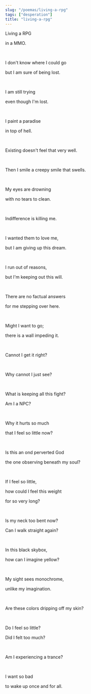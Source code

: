 ```yaml
---
slug: "/poemas/living-a-rpg"
tags: ["desperation"]
title: "living-a-rpg"
---
```

Living a RPG

in a MMO.

&nbsp;

I don't know where I could go

but I am sure of being lost.

&nbsp;

I am still trying

even though I'm lost.

&nbsp;

I paint a paradise

in top of hell.

&nbsp;

Existing doesn't feel that very well.

&nbsp;

Then I smile a creepy smile that swells.

&nbsp;

My eyes are drowning

with no tears to clean.

&nbsp;

Indifference is killing me.

&nbsp;

I wanted them to love me,

but I am giving up this dream.

&nbsp;

I run out of reasons,

but I'm keeping out this will.

&nbsp;

There are no factual answers

for me stepping over here.

&nbsp;

Might I want to go;

there is a wall impeding it.

&nbsp;

Cannot I get it right?

&nbsp;

Why cannot I just see?

&nbsp;

What is keeping all this fight?

Am I a NPC?

&nbsp;

Why it hurts so much

that I feel so little now?

&nbsp;

Is this an ond perverted God

the one observing beneath my soul?

&nbsp;

If I feel so little,

how could I feel this weight 

for so very long?

&nbsp;

Is my neck too bent now?

Can I walk straight again?

&nbsp;

In this black skybox,

how can I imagine yellow?

&nbsp;

My sight sees monochrome,

unlike my imagination.

&nbsp;

Are these colors dripping off my skin?

&nbsp;

Do I feel so little?

Did I felt too much?

&nbsp;

Am I experiencing a trance?

&nbsp;

I want so bad

to wake up once and for all.